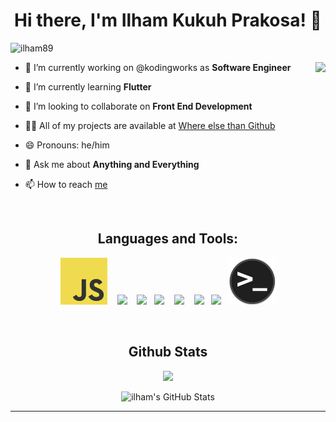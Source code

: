 <h1 align="center"> Hi there, I'm Ilham Kukuh Prakosa! 👋 </h1>
<p align="left"> <img src="https://komarev.com/ghpvc/?username=ilham89" alt="ilham89" /> </p>
<img align="right" src="https://github.com/ilham89/ilham89/blob/master/Assets/developer.gif"/>

- 🔭 I’m currently working on @kodingworks as **Software Engineer**

- 🌱 I’m currently learning **Flutter**

- 👯 I’m looking to collaborate on **Front End Development**

- 👨‍💻 All of my projects are available at [Where else than Github](https://github.com/ilham89)

- 😄 Pronouns: he/him

- 💬 Ask me about **Anything and Everything**

- 📫 How to reach [me](https://t.me/ilhamkukuh)


<br/>

<h2 align="center">Languages and Tools:  </h2>

<p align="center">
<code><img height="75" src="https://raw.githubusercontent.com/github/explore/80688e429a7d4ef2fca1e82350fe8e3517d3494d/topics/javascript/javascript.png"></code> &nbsp;&nbsp;
<code><img height="75" src="https://www.vectorlogo.zone/logos/vuejs/vuejs-icon.svg"></code> &nbsp;&nbsp;
<code><a href="https://reactjs.org/" target="_blank"><img height="75" src="https://www.vectorlogo.zone/logos/reactjs/reactjs-icon.svg"></a></code>&nbsp;&nbsp;
<code><img height="75" src="https://www.vectorlogo.zone/logos/nodejs/nodejs-icon.svg"></code> &nbsp;&nbsp;
<code><img height="75" src="https://www.vectorlogo.zone/logos/firebase/firebase-icon.svg"></code> &nbsp;&nbsp;
<code><img height="75" src="https://www.vectorlogo.zone/logos/git-scm/git-scm-icon.svg"></code>&nbsp;&nbsp;
<code><img height="75" src="https://www.vectorlogo.zone/logos/visualstudio_code/visualstudio_code-icon.svg"></code>&nbsp;&nbsp;
<code><img height="75" src="https://raw.githubusercontent.com/github/explore/80688e429a7d4ef2fca1e82350fe8e3517d3494d/topics/terminal/terminal.png"></code>
</p>

<br/>

<h2 align="center"> Github Stats </h2>
<p align="center">
  <a href="https://github.com/ilham89">
    <img src="https://github-readme-stats.vercel.app/api/top-langs/?username=ilham89&theme=radical&hide=html" />
  </a>
</p>
<p align="center">
  <img src="https://github-readme-stats.vercel.app/api?username=ilham89&&show_icons=true&theme=radical&line_height=27&v=5&include_all_commits=true" alt="ilham's GitHub Stats" />
</p>

---
<br />
